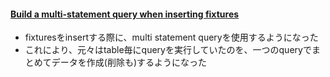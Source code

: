 #### [Build a multi-statement query when inserting fixtures](https://github.com/rails/rails/pull/31422)

* fixturesをinsertする際に、multi statement queryを使用するようになった
* これにより、元々はtable毎にqueryを実行していたのを、一つのqueryでまとめてデータを作成(削除も)するようになった
